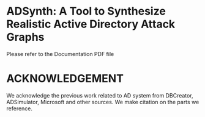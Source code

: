 # ADSynth: A Tool to Synthesize Realistic Active Directory Attack Graphs
Please refer to the Documentation PDF file

# ACKNOWLEDGEMENT
We acknowledge the previous work related to AD system from DBCreator, ADSimulator, Microsoft and other sources.
We make citation on the parts we reference.